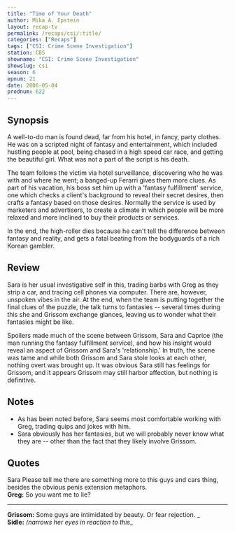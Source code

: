```yaml
---
title: "Time of Your Death"
author: Mika A. Epstein
layout: recap-tv
permalink: /recaps/csi/:title/
categories: ["Recaps"]
tags: ["CSI: Crime Scene Investigation"]
station: CBS
showname: "CSI: Crime Scene Investigation"
showslug: csi
season: 6  
epnum: 21
date: 2006-05-04
prodnum: 622  
---
```


## Synopsis

A well-to-do man is found dead, far from his hotel, in fancy, party clothes. He was on a scripted night of fantasy and entertainment, which included hustling people at pool, being chased in a high speed car race, and getting the beautiful girl. What was not a part of the script is his death.

The team follows the victim via hotel surveillance, discovering who he was with and where he went; a banged-up Ferarri gives them more clues. As part of his vacation, his boss set him up with a 'fantasy fulfillment' service, one which checks a client's background to reveal their secret desires, then crafts a fantasy based on those desires. Normally the service is used by marketers and advertisers, to create a climate in which people will be more relaxed and more inclined to buy their products or services.

In the end, the high-roller dies because he can't tell the difference between fantasy and reality, and gets a fatal beating from the bodyguards of a rich Korean gambler.

## Review

Sara is her usual investigative self in this, trading barbs with Greg as they strip a car, and tracing cell phones via computer. There are, however, unspoken vibes in the air. At the end, when the team is putting together the final clues of the puzzle, the talk turns to fantasies -- several times during this she and Grissom exchange glances, leaving us to wonder what their fantasies might be like.

Spoilers made much of the scene between Grissom, Sara and Caprice (the man running the fantasy fulfillment service), and how his insight would reveal an aspect of Grissom and Sara's 'relationship.' In truth, the scene was tame and while both Grissom and Sara stole looks at each other, nothing overt was brought up. It was obvious Sara still has feelings for Grissom, and it appears Grissom may still harbor affection, but nothing is definitive.

## Notes

* As has been noted before, Sara seems most comfortable working with Greg, trading quips and jokes with him.  
* Sara obviously has her fantasies, but we will probably never know what they are -- other than the fact that they likely involve Grissom.

## Quotes

Sara Please tell me there are something more to this guys and cars thing, besides the obvious penis extension metaphors.  
**Greg:** So you want me to lie?  

- - -

**Grissom:** Some guys are intimidated by beauty. Or fear rejection. _  
**Sidle:** _(narrows her eyes in reaction to this__